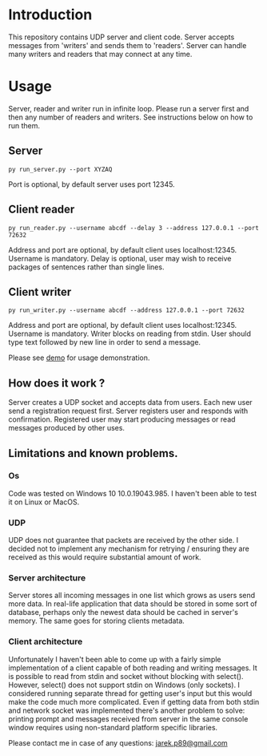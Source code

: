 # Introduction

This repository contains UDP server and client code.
Server accepts messages from 'writers' and sends them to 'readers'.
Server can handle many writers and readers that may connect at any time.

# Usage
Server, reader and writer run in infinite loop.
Please run a server first and then any number of readers and writers.
See instructions below on how to run them.

## Server
```
py run_server.py --port XYZAQ
```
Port is optional, by default server uses port 12345.

## Client reader
```
py run_reader.py --username abcdf --delay 3 --address 127.0.0.1 --port 72632 
```
Address and port are optional, by default client uses localhost:12345.
Username is mandatory.
Delay is optional, user may wish to receive packages of sentences rather than single lines.

## Client writer
```
py run_writer.py --username abcdf --address 127.0.0.1 --port 72632 
```
Address and port are optional, by default client uses localhost:12345.
Username is mandatory.
Writer blocks on reading from stdin. 
User should type text followed by new line in order to send a message.

Please see [demo](demo.mp4) for usage demonstration.

## How does it work ?

Server creates a UDP socket and accepts data from users.
Each new user send a registration request first.
Server registers user and responds with confirmation.
Registered user may start producing messages or read messages produced by other uses.

## Limitations and known problems.

### Os
Code was tested on Windows 10 10.0.19043.985.
I haven't been able to test it on Linux or MacOS.

### UDP
UDP does not guarantee that packets are received by the other side.
I decided not to implement any mechanism for retrying / ensuring they are received as this would require
substantial amount of work.

### Server architecture
Server stores all incoming messages in one list which grows as users send more data.
In real-life application that data should be stored in some sort of database, 
perhaps only the newest data should be cached in server's memory.
The same goes for storing clients metadata.

### Client architecture
Unfortunately I haven't been able to come up with a fairly simple implementation of a client 
capable of both reading and writing messages.
It is possible to read from stdin and socket without blocking with select().
However, select() does not support stdin on Windows (only sockets).
I considered running separate thread for getting user's input but this would make the code much more
complicated. Even if getting data from both stdin and network socket was implemented there's another problem to solve:
printing prompt and messages received from server in the same console window requires using non-standard
platform specific libraries.


Please contact me in case of any questions: jarek.p89@gmail.com
